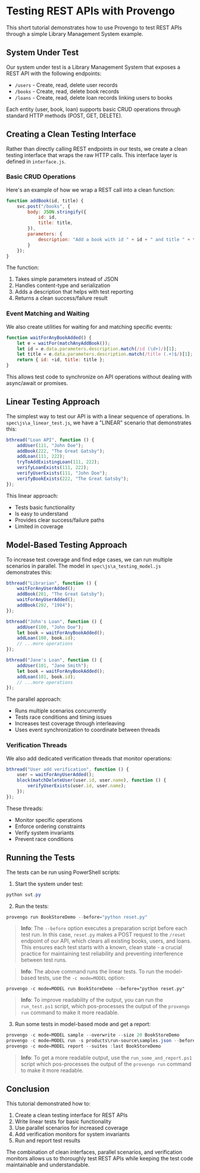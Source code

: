 # Testing REST APIs with Provengo

This short tutorial demonstrates how to use Provengo to test REST APIs through a simple Library Management System example.

## System Under Test

Our system under test is a Library Management System that exposes a REST API with the following endpoints:

- `/users` - Create, read, delete user records
- `/books` - Create, read, delete book records  
- `/loans` - Create, read, delete loan records linking users to books

Each entity (user, book, loan) supports basic CRUD operations through standard HTTP methods (POST, GET, DELETE).

## Creating a Clean Testing Interface

Rather than directly calling REST endpoints in our tests, we create a clean testing interface that wraps the raw HTTP calls. This interface layer is defined in `interface.js`.

### Basic CRUD Operations

Here's an example of how we wrap a REST call into a clean function:

```javascript
function addBook(id, title) {
    svc.post("/books", {
        body: JSON.stringify({
            id: id,
            title: title,
        }),
        parameters: {
            description: "Add a book with id " + id + " and title " + title
        }
    });
}
```

The function:
1. Takes simple parameters instead of JSON
2. Handles content-type and serialization 
3. Adds a description that helps with test reporting
4. Returns a clean success/failure result

### Event Matching and Waiting

We also create utilities for waiting for and matching specific events:

```javascript
function waitForAnyBookAdded() {
    let e = waitFor(matchAnyAddBook());
    let id = e.data.parameters.description.match(/id (\d+)/)[1];
    let title = e.data.parameters.description.match(/title (.+)$/)[1];
    return { id: +id, title: title };
}
```

This allows test code to synchronize on API operations without dealing with async/await or promises.

## Linear Testing Approach

The simplest way to test our API is with a linear sequence of operations. In `spec\js\a_linear_test.js`, we have a "LINEAR" scenario that demonstrates this:

```javascript 
bthread("Loan API", function () {
    addUser(111, "John Doe");
    addBook(222, "The Great Gatsby");
    addLoan(111, 222);
    tryToAddExistingLoan(111, 222);
    verifyLoanExists(111, 222);
    verifyUserExists(111, "John Doe");
    verifyBookExists(222, "The Great Gatsby"); 
});
```

This linear approach:
- Tests basic functionality
- Is easy to understand
- Provides clear success/failure paths
- Limited in coverage

## Model-Based Testing Approach

To increase test coverage and find edge cases, we can run multiple scenarios in parallel. The model in `spec\js\a_testing_model.js` demonstrates this:

```javascript
bthread("Librarian", function () {
    waitForAnyUserAdded();
    addBook(201, "The Great Gatsby");
    waitForAnyUserAdded();
    addBook(202, "1984");
});

bthread("John's Loan", function () {
    addUser(100, "John Doe");
    let book = waitForAnyBookAdded();
    addLoan(100, book.id);
    // ...more operations
});

bthread("Jane's Loan", function () {
    addUser(101, "Jane Smith");
    let book = waitForAnyBookAdded();
    addLoan(101, book.id);
    // ...more operations
});
```

The parallel approach:
- Runs multiple scenarios concurrently
- Tests race conditions and timing issues
- Increases test coverage through interleaving
- Uses event synchronization to coordinate between threads

### Verification Threads

We also add dedicated verification threads that monitor operations:

```javascript
bthread("User add verification", function () {
    user = waitForAnyUserAdded();
    block(matchDeleteUser(user.id, user.name), function () {
        verifyUserExists(user.id, user.name);
    });
});
```

These threads:
- Monitor specific operations
- Enforce ordering constraints
- Verify system invariants
- Prevent race conditions

## Running the Tests

The tests can be run using PowerShell scripts:

1. Start the system under test:
```powershell
python sut.py
```

2. Run the tests:
```powershell
provengo run BookStoreDemo --before="python reset.py"
```

> **Info**: The `--before` option executes a preparation script before each test run. In this case, `reset.py` makes a POST request to the `/reset` endpoint of our API, which clears all existing books, users, and loans. This ensures each test starts with a known, clean state - a crucial practice for maintaining test reliability and preventing interference between test runs.

> **Info**: The above command runs the linear tests. To run the model-based tests, use the `-c mode=MODEL` option:
```
provengo -c mode=MODEL run BookStoreDemo --before="python reset.py"
```

> **Info**: To improve readability of the output, you can run the `run_test.ps1` script, which pos-processes the output of the `provengo run` command to make it more readable.

3. Run some tests in model-based mode and get a report:    
```powershell
provengo -c mode=MODEL sample --overwrite --size 20 BookStoreDemo
provengo -c mode=MODEL run -s products\run-source\samples.json --before="python reset.py" BookStoreDemo 
provengo -c mode=MODEL report --suites :last BookStoreDemo
```

> **Info**: To get a more readable output, use the  `run_some_and_report.ps1` script which pos-processes the output of the `provengo run` command to make it more readable.

## Conclusion

This tutorial demonstrated how to:
1. Create a clean testing interface for REST APIs
2. Write linear tests for basic functionality
3. Use parallel scenarios for increased coverage
4. Add verification monitors for system invariants
5. Run and report test results

The combination of clean interfaces, parallel scenarios, and verification monitors allows us to thoroughly test REST APIs while keeping the test code maintainable and understandable.
